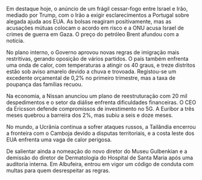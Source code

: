 Em destaque hoje, o anúncio de um frágil cessar-fogo entre Israel e Irão, mediado por Trump, com o Irão a exigir esclarecimentos a Portugal sobre alegada ajuda aos EUA. As bolsas reagiram positivamente, mas as acusações mútuas colocam o acordo em risco e a ONU acusa Israel de crimes de guerra em Gaza. O preço do petróleo Brent afundou com a notícia.

No plano interno, o Governo aprovou novas regras de imigração mais restritivas, gerando oposição de vários partidos. O país também enfrenta uma onda de calor, com temperaturas a atingir os 40 graus, e treze distritos estão sob aviso amarelo devido a chuva e trovoada. Registou-se um excedente orçamental de 0,2% no primeiro trimestre, mas a taxa de poupança das famílias recuou.

Na economia, a Nissan anunciou um plano de reestruturação com 20 mil despedimentos e o setor da diálise enfrenta dificuldades financeiras. O CEO da Ericsson defende compromissos de investimento no 5G. A Euribor a três meses quebrou a barreira dos 2%, mas subiu a seis e doze meses.

No mundo, a Ucrânia continua a sofrer ataques russos, a Tailândia encerrou a fronteira com o Camboja devido a disputas territoriais, e a costa leste dos EUA enfrenta uma vaga de calor perigosa.

De salientar ainda a nomeação do novo diretor do Museu Gulbenkian e a demissão do diretor de Dermatologia do Hospital de Santa Maria após uma auditoria interna. Em Albufeira, entrou em vigor um código de conduta com multas para quem desrespeitar as regras.